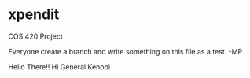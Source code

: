 # xpendit
COS 420 Project

Everyone create a branch and write something on this file as a test. -MP


Hello There!!
Hi
General Kenobi
